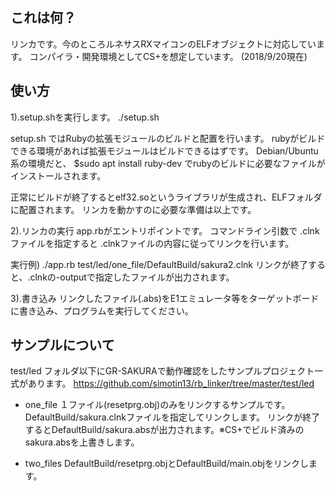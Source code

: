 
これは何？
--

リンカです。今のところルネサスRXマイコンのELFオブジェクトに対応しています。
コンパイラ・開発環境としてCS+を想定しています。
(2018/9/20現在)


使い方
--
1).setup.shを実行します。
./setup.sh

setup.sh ではRubyの拡張モジュールのビルドと配置を行います。
rubyがビルドできる環境があれば拡張モジュールはビルドできるはずです。
Debian/Ubuntu系の環境だと、
$sudo apt install ruby-dev
でrubyのビルドに必要なファイルがインストールされます。

正常にビルドが終了するとelf32.soというライブラリが生成され、ELFフォルダに配置されます。
リンカを動かすのに必要な準備は以上です。

2).リンカの実行
app.rbがエントリポイントです。
コマンドライン引数で .clnkファイルを指定すると .clnkファイルの内容に従ってリンクを行います。

実行例)
./app.rb  test/led/one_file/DefaultBuild/sakura2.clnk
リンクが終了すると、.clnkの-outputで指定したファイルが出力されます。

3).書き込み
リンクしたファイル(.abs)をE1エミュレータ等をターゲットボードに書き込み、プログラムを実行してください。

サンプルについて
--
test/led フォルダ以下にGR-SAKURAで動作確認をしたサンプルプロジェクト一式があります。
https://github.com/simotin13/rb_linker/tree/master/test/led

- one_file
１ファイル(resetprg.obj)のみをリンクするサンプルです。
DefaultBuild/sakura.clnkファイルを指定してリンクします。
リンクが終了するとDefaultBuild/sakura.absが出力されます。※CS+でビルド済みのsakura.absを上書きします。

- two_files
DefaultBuild/resetprg.objとDefaultBuild/main.objをリンクします。
